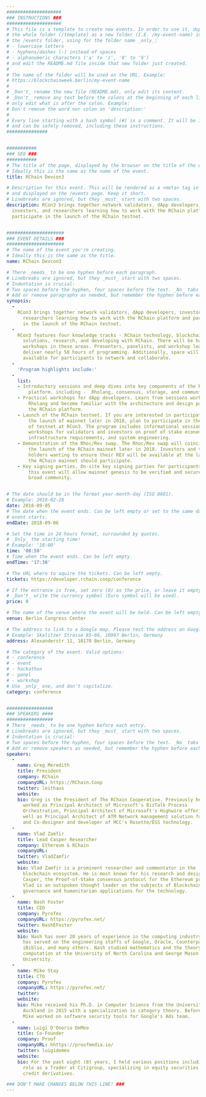 ```yaml
---
####################
### INSTRUCTIONS ###
####################
# This file is a template to create new events. In order to use it, duplicate
# the whole folder (/template) as a new folder (I.E. /my-event-name) inside of
# the /events folder, using for the folder name _only_:
# - lowercase letters
# - hyphens/dashes (-) instead of spaces
# - alphanumeric characters ('a' to 'z', '0' to '9')
# and edit the README.md file inside that new folder just created.
#
# The name of the folder will be used on the URL. Example:
# https://blockchainweek.berlin/my-event-name
#
# _Don't_ rename the new file (README.md), only edit its content.
# _Don't_ remove any text before the colons at the beginning of each line,
# only edit what is after the colon. Example:
# Don't remove the word nor colon on 'description:'
#
# Every line starting with a hash symbol (#) is a comment. It will be ignored
# and can be safely removed, including these instructions.
###############


###########
### SEO ###
###########
# The title of the page, displayed by the browser on the title of the window.
# Ideally this is the same as the name of the event.
title: RChain Devcon3

# Description for this event. This will be rendered as a <meta> tag in the HTML,
# and displayed on the /events page. Keep it short.
# Linebreaks are ignored, but they _must_ start with two spaces.
description: RCon3 brings together network validators, dApp developers,
  investors, and researchers learning how to work with the RChain platform and
  participate in the launch of the RChain testnet.


#####################
### EVENT DETAILS ###
#####################
# The name of the event you're creating.
# Ideally this is the same as the title.
name: RChain Devcon3

# There _needs_ to be one hyphen before each paragraph.
# Linebreaks are ignored, but they _must_ start with two spaces.
# Indentation is crucial:
# Two spaces before the hyphen, four spaces before the text. _No_ tabs allowed.
# Add or remove paragraphs as needed, but remember the hyphen before each entry.
synopsis:
  -
    RCon3 brings together network validators, dApp developers, investors, and
      researchers learning how to work with the RChain platform and participate
      in the launch of the RChain testnet.
  -
    RCon3 features four knowledge tracks - RChain technology, blockchain
      solutions, research, and developing with RChain. There will be hands-on
      workshops in these areas. Presenters, panelists, and workshop leaders will
      deliver nearly 50 hours of programming. Additionally, space will be
      available for participants to network and collaborate.
  -
    'Program highlights include:'
  -
    list:
    - Introductory sessions and deep dives into key components of the RChain
        platform. including -  Rholang, consensus, storage, and communications.
    - Practical workshops for dApp developers. Learn from sessions working with
        Rholang and become familiar with the architecture and design patterns of
        the RChain platform.
    - Launch of the RChain testnet. If you are interested in participating in
        the launch of mainnet later in 2018, plan to participate in the launch
        of testnet at RCon3. The program includes informational sessions and
        workshops for validators and investors on proof of stake economics,
        infrastructure requirements, and system engineering.
    - Demonstration of the Rhoc/Rev swap. The Rhoc/Rev swap will coincide with
        the launch of the RChain mainnet later in 2018. Investors and token
        holders wanting to ensure their REV will be available at the launch of
        the RChain mainnet should participate.
    - Key signing parties. On-site key signing parties for participants during
        this event will allow mainnet genesis to be verified and secured by a
        broad community.


# The date should be in the format year-month-day (ISO 8601).
# Example: 2018-02-28
date: 2018-09-05
# The date when the event ends. Can be left empty or set to the same day the
# event starts.
endDate: 2018-09-06

# Set the time in 24 hours format, surrounded by quotes.
# _Only_ the starting time!
# Example: '18:00'
time: '08:50'
# Time when the event ends. Can be left empty.
endTime: '17:30'

# The URL where to aquire the tickets. Can be left empty.
tickets: https://developer.rchain.coop/conference

# If the entrance is free, set zero (0) as the price, or leave it empty.
# _Don't_ write the currency symbol (Euro symbol will be used).
price: 0

# The name of the venue where the event will be held. Can be left empty.
venue: Berlin Congress Center

# The address to link to a Google map. Please test the address on Google Maps.
# Example: Skalitzer Strasse 85-86, 10997 Berlin, Germany
address: Alexanderstr 11, 10178 Berlin, Germany

# The category of the event. Valid options:
# - conference
# - event
# - hackathon
# - panel
# - workshop
# Use _only_ one, and don't capitalize.
category: conference


#################
### SPEAKERS ####
#################
# There _needs_ to be one hyphen before each entry.
# Linebreaks are ignored, but they _must_ start with two spaces.
# Indentation is crucial:
# Two spaces before the hyphen, four spaces before the text. _No_ tabs allowed.
# Add or remove speakers as needed, but remember the hyphen before each entry.
speakers:
  -
    name: Greg Meredith
    title: President
    company: RChain
    companyURL: https://RChain.Coop
    twitter: leithaus
    website:
    bio: Greg is the President of The RChain Cooperative. Previously he has
      worked as Principal Architect of Microsoft's BizTalk Process
      Orchestration, Principal Architect of Microsoft's Highwire offering as
      well as Principal Architect of ATM Network management solution for ATT/NCR
      and Co-designer and developer of MCC's Rosette/ESS technology.
  -
    name: Vlad Zamfir
    title: Lead Casper Researcher
    company: Ethereum & RChain
    companyURL:
    twitter: VladZamfir
    website:
    bio: Vlad Zamfir is a prominent researcher and commentator in the
      blockchain ecosystem. He is most known for his research and design work on
      Casper, the Proof-of-Stake consensus protocol for the Ethereum project.
      Vlad is an outspoken thought leader on the subjects of Blockchain
      governance and humanitarian applications for the technology.
  -
    name: Nash Foster
    title: CEO
    company: Pyrofex
    companyURL: https://pyrofex.net/
    twitter: NashEFoster
    website:
    bio: Nash has over 20 years of experience in the computing industry and
      has served on the engineering staffs of Google, Oracle, Counterpane,
      iBiblio, and many others. Nash studied mathematics and the theory of
      computation at the University of North Carolina and George Mason
      University.
  -
    name: Mike Stay
    title: CTO
    company: Pyrofex
    companyURL: https://pyrofex.net/
    twitter:
    website:
    bio: Mike received his Ph.D. in Computer Science from the University of
      Auckland in 2015 with a specialization in category theory. Before Pyrofex,
      Mike worked on software security tools for Google's Ads team.
  -
    name: Luigi D'Onorio DeMeo
    title: Co-Founder
    company: Proof
    companyURL: hhttps://proofmedia.io/
    twitter: luigidemeo
    website:
    bio: For the past eight (8) years, I held various positions including my
      role as a Trader at Citigroup, specializing in equity securities and
      credit derivatives.

### DON'T MAKE CHANGES BELOW THIS LINE! ###
---
```

<!-- ### DON'T MAKE CHANGES BELOW THIS LINE! ### -->

<Event-Content/>
